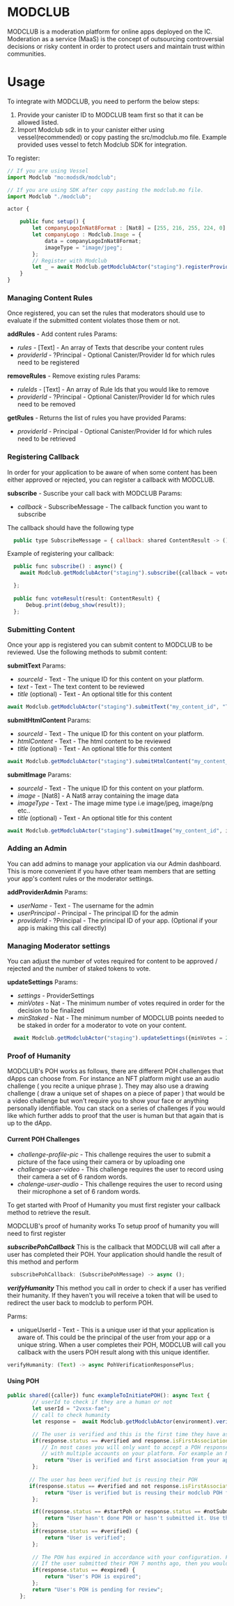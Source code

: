 # MODCLUB

MODCLUB is a moderation platform for online apps deployed on the IC. Moderation as a service (MaaS) is the concept of outsourcing controversial decisions or risky content in order to protect users and maintain trust within communities.


# Usage
To integrate with MODCLUB, you need to perform the below steps:
1. Provide your canister ID to MODCLUB team first so that it can be allowed listed.
2. Import Modclub sdk in to your canister either using vessel(recommended) or copy pasting the src/modclub.mo file. Example provided uses vessel to fetch Modclub SDK for integration.

To register:
```js
// If you are using Vessel
import Modclub "mo:modsdk/modclub";

// If you are using SDK after copy pasting the modclub.mo file.
import Modclub "./modclub";

actor {

    public func setup() {
        let companyLogoInNat8Format : [Nat8] = [255, 216, 255, 224, 0];
        let companyLogo : Modclub.Image = {
            data = companyLogoInNat8Format;
            imageType = "image/jpeg";
        };
        // Register with Modclub
        let _ = await Modclub.getModclubActor("staging").registerProvider("AppName", "AppDescription", ?companyLogo);
    }
}
```

### Managing Content Rules

Once registered, you can set the rules that moderators should use to evaluate if the submitted content violates those them or not.

**addRules** - Add content rules
Params:
- *rules* - [Text] - An array of Texts that describe your content rules
- *providerId* - ?Principal - Optional Canister/Provider Id for which rules need to be registered

**removeRules** - Remove existing rules
Params:
- *ruleIds* - [Text] - An array of Rule Ids that you would like to remove
- *providerId* - ?Principal - Optional Canister/Provider Id for which rules need to be removed

**getRules** - Returns the list of rules you have provided
Params:
- *providerId* - Principal - Optional Canister/Provider Id for which rules need to be retrieved


### Registering Callback
In order for your application to be aware of when some content has been either approved or rejected, you can register a callback with MODCLUB.

**subscribe** - Suscribe your call back with MODCLUB
Params:
- *callback* - SubscribeMessage - The callback function you want to subscribe

The callback should have the following type
```js
  public type SubscribeMessage = { callback: shared ContentResult -> (); };
```

Example of registering your callback:
```js
  public func subscribe() : async() {
    await Modclub.getModclubActor("staging").subscribe({callback = voteResult;});

  };
    
  public func voteResult(result: ContentResult) {
      Debug.print(debug_show(result));
  };
```

### Submitting Content

Once your app is registered you can submit content to MODCLUB to be reviewed. Use the following methods to submit content:

**submitText**
Params:
- *sourceId* - Text - The unique ID for this content on your platform. 
- *text* - Text - The text content to be reviewed
- *title* (optional) - Text - An optional title for this content

```js
await Modclub.getModclubActor("staging").submitText("my_content_id", "Text content to be reviewed", ?"Title of content");
```

**submitHtmlContent**
Params:
- *sourceId* - Text - The unique ID for this content on your platform. 
- *htmlContent* - Text - The html content to be reviewed
- *title* (optional) - Text - An optional title for this content

```js
await Modclub.getModclubActor("staging").submitHtmlContent("my_content_id_123", "<p>Text content to be reviewed</p><img src='/image.png'/>", ?"Title of content");
```

**submitImage**
Params:
- *sourceId* - Text - The unique ID for this content on your platform. 
- *image* - [Nat8] - A Nat8 array containing the image data 
- *imageType* - Text - The image mime type i.e image/jpeg, image/png etc..
- *title* (optional) - Text - An optional title for this content

```js
await Modclub.getModclubActor("staging").submitImage("my_content_id", imageData, "image/png", ?"Title of Image Content");
```

### Adding an Admin
You can add admins to manage your application via our Admin dashboard. This is more convenient if you have other team members that are setting your app's content rules or the moderator settings.

**addProviderAdmin**
Params:
- *userName* - Text - The username for the admin
- *userPrincipal* - Principal - The principal ID for the admin
- *providerId* - ?Principal - The principal ID of your app. (Optional if your app is making this call directly) 

### Managing Moderator settings
You can adjust the number of votes required for content to be approved / rejected and the number of staked tokens to vote.

**updateSettings**
Params:
- *settings* - ProviderSettings
- *minVotes* - Nat - The minimum number of votes required in order for the decision to be finalized
- *minStaked* - Nat - The minimum number of MODCLUB points needed to be staked in order for a moderator to vote on your content.

```js
  await Modclub.getModclubActor("staging").updateSettings({minVotes = 2; minStaked = 100});
```

### Proof of Humanity

MODCLUB's POH works as follows, there are different POH challenges that dApps can choose from. For instance an NFT platform might use an audio challenge ( you recite a unique phrase ). They may also use a drawing challenge ( draw a unique set of shapes on a piece of paper ) that would be a video challenge but won't require you to show your face or anything personally identifiable. You can stack on a series of challenges if you would like which further adds to proof that the user is human but that again that is up to the dApp.

#### Current POH Challenges
- *challenge-profile-pic* - This challenge requires the user to submit a picture of the face using their camera or by uploading one
- *challenge-user-video* - This challenge requires the user to record using their camera a set of 6 random words. 
- *chalenge-user-audio* - This challenge requires the user to record using their microphone a set of 6 random words. 

To get started with Proof of Humanity you must first register your callback method to retrieve the result.


MODCLUB's proof of humanity works To setup proof of humanity you will need to first register

***subscribePohCallback***
This is the callback that MODCLUB will call after a user has completed their POH. Your application should handle the result of this method and perform 

```js
 subscribePohCallback: (SubscribePohMessage) -> async ();
 ```

***verifyHumanity***
This method you call in order to check if a user has verified their humanity. If they haven't you will receive a token that will be used to redirect the user back to modclub to perform POH.

Parms:
- uniqueUserId - Text - This is a unique user id that your application is aware of. This could be the principal of the user from your app or a unique string. When a user completes their POH, MODCLUB will call you callback with the users POH result along with this unique identifier.

```js
verifyHumanity: (Text) -> async PohVerificationResponsePlus;
```

#### Using POH

```js
public shared({caller}) func exampleToInitiatePOH(): async Text {
        // userId to check if they are a human or not
        let userId = "2vxsx-fae";
        // call to check humanity
        let response =  await Modclub.getModclubActor(environment).verifyHumanity(userId);

        // The user is verified and this is the first time they have associated their account on your application to their modclub POH.
        if(response.status == #verified and response.isFirstAssociation) {
           // In most cases you will only want to accept a POH response that has isFirstAssociation = true so that a user can't reuse their POH 
           // with multiple accounts on your platform. For example an NFT allowlist will want the first association of an account to be accepted.
            return "User is verified and first association from your app to modclub";
        };
        
       // The user has been verified but is reusing their POH 
       if(response.status == #verified and not response.isFirstAssociation) {
            return "User is verified but is reusing their modclub POH for another account on your platofrm";
        };

        if((response.status == #startPoh or response.status == #notSubmitted) and response.isFirstAssociation) {
            return "User hasn't done POH or hasn't submitted it. Use this token to start POH: " # Option.get(response.token, "");
        };
        if(response.status == #verified) {
            return "User is verified";
        };
        
        // The POH has expired in accordance with your configuration. For instance you may only accept POH that was submitted in the last 6 months
        // If the user submitted their POH 7 months ago, then you would receive a status of #expired
        if(response.status == #expired) {
            return "User's POH is expired";
        };
        return "User's POH is pending for review";
    };
```
   
